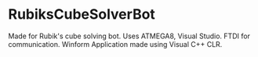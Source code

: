 # RubiksCubeSolverBot

Made for Rubik's cube solving bot. Uses ATMEGA8, Visual Studio. FTDI for communication.
Winform Application made using Visual C++ CLR.

